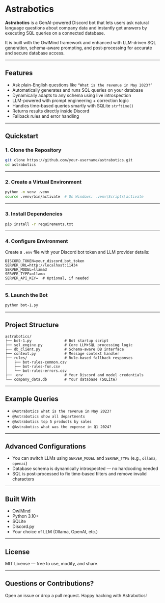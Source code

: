 # Astrabotics

**Astrabotics** is a GenAI-powered Discord bot that lets users ask natural language questions about company data and instantly get answers by executing SQL queries on a connected database.

It is built with the OwlMind framework and enhanced with LLM-driven SQL generation, schema-aware prompting, and post-processing for accurate and secure database access.

---

## Features

- Ask plain-English questions like `“What is the revenue in May 2023?”`
- Automatically generates and runs SQL queries on your database
- Dynamically adapts to any schema using live introspection
- LLM-powered with prompt engineering + correction logic
- Handles time-based queries smartly with SQLite `strftime()`
- Returns results directly inside Discord
- Fallback rules and error handling

---

## Quickstart

### 1. Clone the Repository

```bash
git clone https://github.com/your-username/astrabotics.git
cd astrabotics
```

---

### 2. Create a Virtual Environment

```bash
python -m venv .venv
source .venv/bin/activate  # On Windows: .venv\Scripts\activate
```

---

### 3. Install Dependencies

```bash
pip install -r requirements.txt
```

---

### 4. Configure Environment

Create a `.env` file with your Discord bot token and LLM provider details:

```env
DISCORD_TOKEN=your_discord_bot_token
SERVER_URL=http://localhost:11434
SERVER_MODEL=llama3
SERVER_TYPE=ollama
SERVER_API_KEY=  # Optional, if needed
```

---

### 5. Launch the Bot

```bash
python bot-1.py
```

---

## Project Structure

```plaintext
astrabotics/
├── bot-1.py               # Bot startup script
├── sql_engine.py          # Core LLM+SQL processing logic
├── db_client.py           # Schema-aware DB interface
├── context.py             # Message context handler
├── rules/                 # Rule-based fallback responses
│   ├── bot-rules-common.csv
│   ├── bot-rules-fun.csv
│   └── bot-rules-errors.csv
├── .env                   # Your Discord and model credentials
└── company_data.db        # Your database (SQLite)
```

---

## Example Queries

- `@Astrabotics what is the revenue in May 2023?`
- `@Astrabotics show all departments`
- `@Astrabotics top 5 products by sales`
- `@Astrabotics what was the expense in Q1 2024?`

---

## Advanced Configurations

- You can switch LLMs using `SERVER_MODEL` and `SERVER_TYPE` (e.g., `ollama`, `openai`)
- Database schema is dynamically introspected — no hardcoding needed
- SQL is post-processed to fix time-based filters and remove invalid characters

---

## Built With

- [OwlMind](https://github.com/genilab-fau/owlmind)
- Python 3.10+
- SQLite
- Discord.py
- Your choice of LLM (Ollama, OpenAI, etc.)

---

## License

MIT License — free to use, modify, and share.

---

## Questions or Contributions?

Open an issue or drop a pull request. Happy hacking with Astrabotics!
